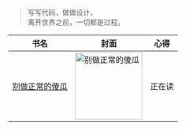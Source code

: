 > 写写代码，做做设计，  
> 离开世界之前，一切都是过程。

| 书名 | 封面 | 心得 |
| ------ | ------ | ------ |
| [别做正常的傻瓜](https://book.douban.com/subject/1874488/) | <img src="https://img3.doubanio.com/view/subject/m/public/s11332434.jpg" width = "136" alt="别做正常的傻瓜" /> | 正在读 |